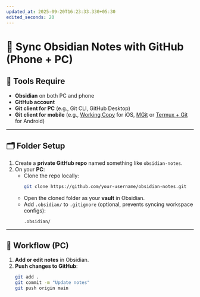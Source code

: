 ```yaml
---
updated_at: 2025-09-20T16:23:33.330+05:30
edited_seconds: 20
---
```

# 📲 Sync Obsidian Notes with GitHub (Phone + PC)

## 🧰 Tools Require
- **Obsidian** on both PC and phone
- **GitHub account**
- **Git client for PC** (e.g., Git CLI, GitHub Desktop)
- **Git client for mobile** (e.g., [Working Copy](https://apps.apple.com/app/working-copy-git-client/id896694807) for iOS, [MGit](https://play.google.com/store/apps/details?id=com.manichord.mgit) or [Termux + Git](https://f-droid.org/packages/com.termux/) for Android)

---

## 🗂 Folder Setup

1. Create a **private GitHub repo** named something like `obsidian-notes`.
2. On your **PC**:
   - Clone the repo locally:
     ```bash
     git clone https://github.com/your-username/obsidian-notes.git
     ```
   - Open the cloned folder as your **vault** in Obsidian.
   - Add `.obsidian/` to `.gitignore` (optional, prevents syncing workspace configs):
     ```
     .obsidian/
     ```

---

## 🔁 Workflow (PC)

1. **Add or edit notes** in Obsidian.
2. **Push changes to GitHub**:
   ```bash
   git add .
   git commit -m "Update notes"
   git push origin main
